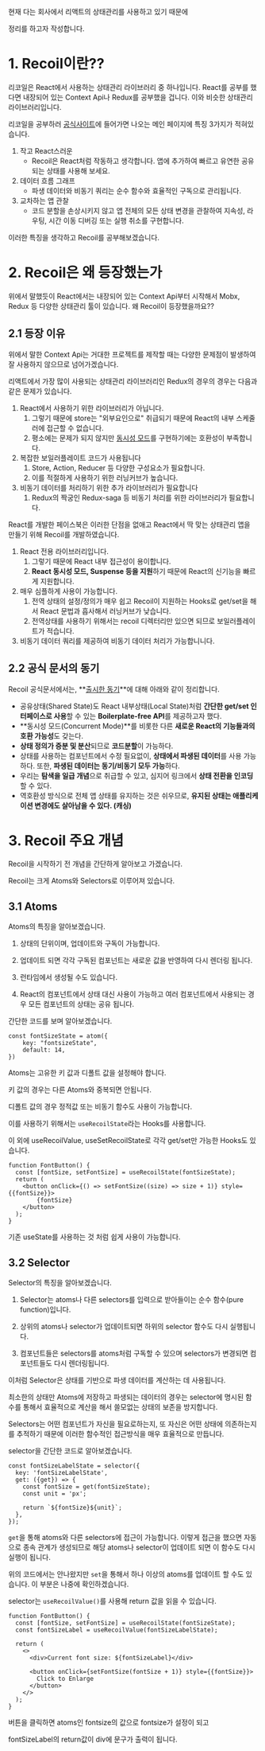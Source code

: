 현재 다는 회사에서 리액트의 상태관리를 사용하고 있기 때문에

정리를 하고자 작성합니다.



# 1. Recoil이란??

리코일은 React에서 사용하는 상태관리 라이브러리 중 하나입니다. React를 공부를 했다면 내장되어 있는 Context Api나 Redux를 공부했을 겁니다. 이와 비슷한 상태관리 라이브러리입니다.

리코일을 공부하러 [공식사이트](https://recoiljs.org/ko/)에 들어가면 나오는 메인 페이지에 특징 3가지가 적혀있습니다.

1. 작고 React스러운
   - Recoil은 React처럼 작동하고 생각합니다. 앱에 추가하여 빠르고 유연한 공유되는 상태를 사용해 보세요.
2. 데이터 흐름 그래프
   - 파생 데이터와 비동기 쿼리는 순수 함수와 효율적인 구독으로 관리됩니다.
3. 교차하는 앱 관찰
   - 코드 분할을 손상시키지 않고 앱 전체의 모든 상태 변경을 관찰하여 지속성, 라우팅, 시간 이동 디버깅 또는 실행 취소를 구현합니다.



이러한 특징을 생각하고 Recoil를 공부해보겠습니다.



# 2. Recoil은 왜 등장했는가

위에서 말했듯이 React에서는 내장되어 있는 Context Api부터 시작해서 Mobx, Redux 등 다양한 상태관리 툴이 있습니다. 왜 Recoil이 등장했을까요??



## 2.1 등장 이유

위에서 말한 Context Api는 거대한 프로젝트를 제작할 때는 다양한 문제점이 발생하여 잘 사용하지 않으므로 넘어가겠습니다.

리액트에서 가장 많이 사용되는 상태관리 라이브러리인 Redux의 경우의 경우는 다음과 같은 문제가 있습니다.

1. React에서 사용하기 위한 라이브러리가 아닙니다.
   1. 그렇기 때문에 store는 "외부요인으로" 취급되기 때문에 React의 내부 스케줄러에 접근할 수 없습니다.
   2. 평소에는 문제가 되지 않지만 [동시성 모드](https://ko.reactjs.org/docs/concurrent-mode-intro.html)를 구현하기에는 호환성이 부족합니다.
2. 복잡한 보일러플레이트 코드가 사용됩니다
   1. Store, Action, Reducer 등 다양한 구성요소가 필요합니다.
   2. 이를 적절하게 사용하기 위한 러닝커브가 높습니다.
3. 비동기 데이터를 처리하기 위한 추가 라이브러리가 필요합니다
   1. Redux의 짝궁인 Redux-saga 등 비동기 처리를 위한 라이브러리가 필요합니다.



React를 개발한 페이스북은 이러한 단점을 없애고 React에서 딱 맞는 상태관리 앱을 만들기 위해 Recoil를 개발하였습니다.



1. React 전용 라이브러리입니다.
   1. 그렇기 때문에 React 내부 접근성이 용이합니다.
   2. **React 동시성 모드, Suspense 등을 지원**하기 때문에 React의 신기능을 빠르게 지원합니다.
2. 매우 심플하게 사용이 가능합니다.
   1. 전역 상태의 설정/정의가 매우 쉽고 Recoil이 지원하는 Hooks로 get/set을 해서 React 문법과 흡사해서 러닝커브가 낮습니다.
   2. 전역상태를 사용하기 위해서는 recoil 디렉터리만 있으면 되므로 보일러플레이트가 적습니다.
3. 비동기 데이터 쿼리를 제공하여 비동기 데이터 처리가 가능합니니다.



## 2.2 공식 문서의 동기

Recoil 공식문서에서는, **[출시한 동기](https://recoiljs.org/ko/docs/introduction/motivation)**에 대해 아래와 같이 정리합니다.

- 공유상태(Shared State)도 React 내부상태(Local State)처럼 **간단한 get/set 인터페이스로 사용**할 수 있는 **Boilerplate-free API**를 제공하고자 했다.
- **동시성 모드(Concurrent Mode)**를 비롯한 다른 **새로운 React의 기능들과의 호환 가능성**도 갖는다.
- **상태 정의가 증분 및 분산**되므로 **코드분할**이 가능하다. 
- 상태를 사용하는 컴포넌트에서 수정 필요없이, **상태에서 파생된 데이터**를 사용 가능하다. 또한, **파생된 데이터는 동기/비동기 모두 가능**하다.
- 우리는 **탐색을 일급 개념**으로 취급할 수 있고, 심지어 링크에서 **상태 전환을 인코딩**할 수 있다.
- 역호환성 방식으로 전체 앱 상태를 유지하는 것은 쉬우므로, **유지된 상태는 애플리케이션 변경에도 살아남을 수 있다. (캐싱)**





# 3. Recoil 주요 개념

Recoil을 시작하기 전 개념을 간단하게 알아보고 가겠습니다.

Recoil는 크게 Atoms와 Selectors로 이루어져 있습니다.



## 3.1 Atoms 

Atoms의 특징을 알아보겠습니다.

1. 상태의 단위이며, 업데이트와 구독이 가능합니다.

2. 업데이트 되면 각각 구독된 컴포넌트는 새로운 값을 반영하여 다시 렌더링 됩니다.
3. 런타임에서 생성될 수도 있습니다.

3. React의 컴포넌트에서 상태 대신 사용이 가능하고 여러 컴포넌트에서 사용되는 경우 모든 컴포넌트의 상태는 공유 됩니다.



간단한 코드를 보며 알아보겠습니다.

```react
const fontSizeState = atom({
    key: "fontsizeState",
    default: 14,
})
```

Atoms는 고유한 키 값과 디폴트 값을 설정해야 합니다.

키 값의 경우는 다른  Atoms와 중복되면 안됩니다.

디폴트 값의 경우 정적값 또는 비동기 함수도 사용이 가능합니다.



이를 사용하기 위해서는 `useRecoilState`라는 Hooks를 사용합니다.

이 외에 useRecoilValue, useSetRecoilState로 각각 get/set만 가능한 Hooks도 있습니다.

```react
function FontButton() {
  const [fontSize, setFontSize] = useRecoilState(fontSizeState);
  return (
    <button onClick={() => setFontSize((size) => size + 1)} style={{fontSize}}>
		{fontSize}
    </button>
  );
}
```

기존 useState를 사용하는 것 처럼 쉽게 사용이 가능합니다.



## 3.2 Selector

Selector의 특징을 알아보겠습니다.

1. Selector는 atoms나 다른 selectors를 입력으로 받아들이는 순수 함수(pure function)입니다.

2. 상위의 atoms나 selector가 업데이트되면 하위의 selector 함수도 다시 실행됩니다.
3. 컴포넌트들은 selectors를 atoms처럼 구독할 수 있으며 selectors가 변경되면 컴포넌트들도 다시 렌더링됩니다.



이처럼 Selector은 상태를 기반으로 파생 데이터를 계산하는 데 사용됩니다.

최소한의 상태만 Atoms에 저장하고 파생되는 데이터의 경우는 selector에 명시된 함수를 통해서 효율적으로 계산을 해서 쓸모없는 상태의 보존을 방지합니다.

Selectors는 어떤 컴포넌트가 자신을 필요로하는지, 또 자신은 어떤 상태에 의존하는지를 추적하기 때문에 이러한 함수적인 접근방식을 매우 효율적으로 만듭니다.



selector을 간단한 코드로 알아보겠습니다.

```react
const fontSizeLabelState = selector({
  key: 'fontSizeLabelState',
  get: ({get}) => {
    const fontSize = get(fontSizeState);
    const unit = 'px';

    return `${fontSize}${unit}`;
  },
});
```

`get`을 통해 atoms와 다른 selectors에 접근이 가능합니다. 이렇게 접근을 했으면 자동으로 종속 관계가 생성되므로 해당 atoms나 selector이 업데이트 되면 이 함수도 다시 실행이 됩니다.

위의 코드에서는 안나왔지만 `set`을 통해서 하나 이상의 atoms를 업데이트 할 수도 있습니다. 이 부분은 나중에 확인하겠습니다.



selector는 `useRecoilValue()`를 사용해 return 값을 읽을 수 있습니다.

```react
function FontButton() {
  const [fontSize, setFontSize] = useRecoilState(fontSizeState);
  const fontSizeLabel = useRecoilValue(fontSizeLabelState);

  return (
    <>
      <div>Current font size: ${fontSizeLabel}</div>

      <button onClick={setFontSize(fontSize + 1)} style={{fontSize}}>
        Click to Enlarge
      </button>
    </>
  );
}
```

버튼을 클릭하면 atoms인 fontsize의 값으로 fontsize가 설정이 되고

fontSizeLabel의 return값이 div에 문구가 출력이 됩니다.
